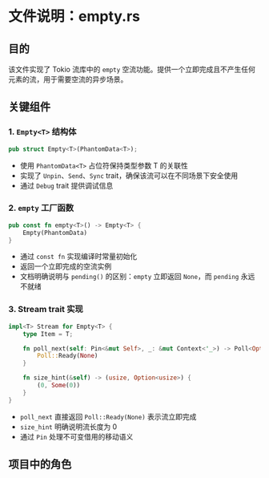 # 文件说明：empty.rs

## 目的
该文件实现了 Tokio 流库中的 `empty` 空流功能。提供一个立即完成且不产生任何元素的流，用于需要空流的异步场景。

## 关键组件

### 1. `Empty<T>` 结构体
```rust
pub struct Empty<T>(PhantomData<T>);
```
- 使用 `PhantomData<T>` 占位符保持类型参数 T 的关联性
- 实现了 `Unpin`、`Send`、`Sync` trait，确保该流可以在不同场景下安全使用
- 通过 `Debug` trait 提供调试信息

### 2. `empty` 工厂函数
```rust
pub const fn empty<T>() -> Empty<T> {
    Empty(PhantomData)
}
```
- 通过 `const fn` 实现编译时常量初始化
- 返回一个立即完成的空流实例
- 文档明确说明与 `pending()` 的区别：`empty` 立即返回 `None`，而 `pending` 永远不就绪

### 3. Stream trait 实现
```rust
impl<T> Stream for Empty<T> {
    type Item = T;

    fn poll_next(self: Pin<&mut Self>, _: &mut Context<'_>) -> Poll<Option<T>> {
        Poll::Ready(None)
    }

    fn size_hint(&self) -> (usize, Option<usize>) {
        (0, Some(0))
    }
}
```
- `poll_next` 直接返回 `Poll::Ready(None)` 表示流立即完成
- `size_hint` 明确说明流长度为 0
- 通过 `Pin` 处理不可变借用的移动语义

## 项目中的角色